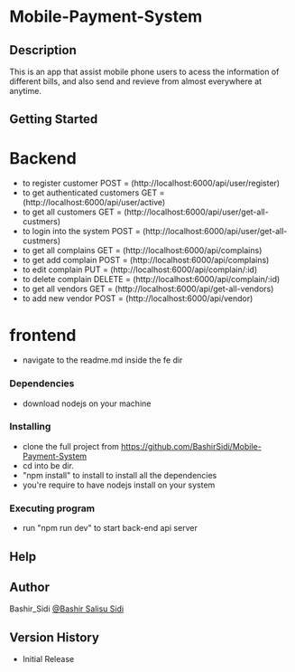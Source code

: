 # Mobile-Payment-System

## Description

This is an app that assist mobile phone users to acess the information of different bills, and also send and revieve from almost everywhere at anytime.

## Getting Started
 # Backend
* to register customer POST  = (http://localhost:6000/api/user/register)
* to get authenticated customers GET = (http://localhost:6000/api/user/active)
* to get all customers GET = (http://localhost:6000/api/user/get-all-custmers)
* to login into the system POST = (http://localhost:6000/api/user/get-all-custmers)
* to get all complains GET = (http://localhost:6000/api/complains)
* to get add complain POST = (http://localhost:6000/api/complains)
* to edit complain PUT = (http://localhost:6000/api/complain/:id)
* to delete complain DELETE = (http://localhost:6000/api/complain/:id)
* to get all vendors GET = (http://localhost:6000/api/get-all-vendors)
* to add new vendor POST = (http://localhost:6000/api/vendor)

# frontend

* navigate to the readme.md inside the fe dir

### Dependencies

* download nodejs on your machine

### Installing

* clone the full project from https://github.com/BashirSidi/Mobile-Payment-System
* cd into be dir. 
* "npm install" to install to install all the dependencies
* you're require to have nodejs install on your system

### Executing program

* run "npm run dev" to start back-end api server

## Help


## Author

Bashir_Sidi [@Bashir Salisu Sidi](https://www.linkedin.com/in/bashir-salisu-sidi-b12366124/)

## Version History

* Initial Release

